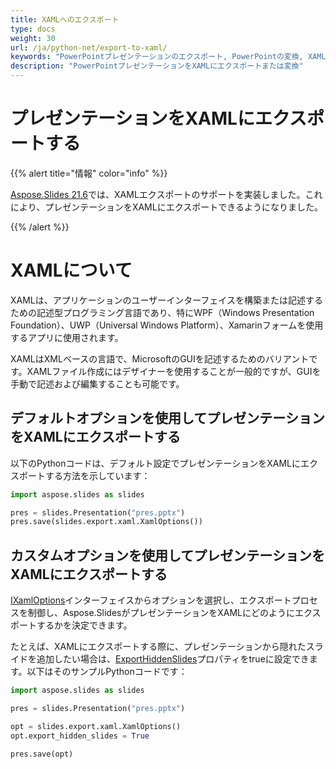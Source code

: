 ```yaml
---
title: XAMLへのエクスポート
type: docs
weight: 30
url: /ja/python-net/export-to-xaml/
keywords: "PowerPointプレゼンテーションのエクスポート, PowerPointの変換, XAML, PowerPointからXAML, PPTからXAML, PPTXからXAML, Python"
description: "PowerPointプレゼンテーションをXAMLにエクスポートまたは変換"
---
```


# プレゼンテーションをXAMLにエクスポートする

{{% alert title="情報" color="info" %}} 

[Aspose.Slides 21.6](https://docs.aspose.com/slides/python-net/aspose-slides-for-net-21-6-release-notes/)では、XAMLエクスポートのサポートを実装しました。これにより、プレゼンテーションをXAMLにエクスポートできるようになりました。 

{{% /alert %}} 

# XAMLについて

XAMLは、アプリケーションのユーザーインターフェイスを構築または記述するための記述型プログラミング言語であり、特にWPF（Windows Presentation Foundation）、UWP（Universal Windows Platform）、Xamarinフォームを使用するアプリに使用されます。

XAMLはXMLベースの言語で、MicrosoftのGUIを記述するためのバリアントです。XAMLファイル作成にはデザイナーを使用することが一般的ですが、GUIを手動で記述および編集することも可能です。

## デフォルトオプションを使用してプレゼンテーションをXAMLにエクスポートする

以下のPythonコードは、デフォルト設定でプレゼンテーションをXAMLにエクスポートする方法を示しています：

```py
import aspose.slides as slides

pres = slides.Presentation("pres.pptx")
pres.save(slides.export.xaml.XamlOptions())
```

## カスタムオプションを使用してプレゼンテーションをXAMLにエクスポートする

[IXamlOptions](https://reference.aspose.com/slides/python-net/aspose.slides.export.xaml/ixamloptions/)インターフェイスからオプションを選択し、エクスポートプロセスを制御し、Aspose.SlidesがプレゼンテーションをXAMLにどのようにエクスポートするかを決定できます。

たとえば、XAMLにエクスポートする際に、プレゼンテーションから隠れたスライドを追加したい場合は、[ExportHiddenSlides](https://reference.aspose.com/slides/python-net/aspose.slides.export.xaml/ixamloptions/)プロパティをtrueに設定できます。以下はそのサンプルPythonコードです：

```py
import aspose.slides as slides

pres = slides.Presentation("pres.pptx")

opt = slides.export.xaml.XamlOptions()
opt.export_hidden_slides = True

pres.save(opt)
```